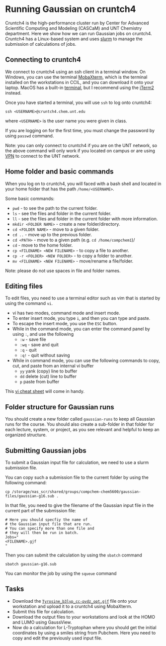 # Running Gaussian on cruntch4

Cruntch4 is the high-performance cluster run by Center for Advanced Scientific Computing and Modeling (CASCaM) and UNT Chemistry department. Here we show how we can run Gaussian jobs on cruntch4. Cruntch4 has a Linux-based system and uses [slurm](https://slurm.schedmd.com/quickstart.html) to manage the submission of calculations of jobs. 

## Connecting to cruntch4

We connect to cruntch4 using an ssh client in a terminal window. On Windows, you can use the terminal [MobaXterm](https://mobaxterm.mobatek.net), which is the terminal installed on the workstations in CCIL, and you can download it onto your laptop. MacOS has a built-in [terminal](https://support.apple.com/guide/terminal/welcome/mac), but I recommend using the [iTerm2](https://iterm2.com/) instead.

Once you have started a terminal, you will use `ssh` to log onto cruntch4:
```
ssh <USERNAME>@cruntch4.chem.unt.edu
```
where `<USERNAME>` is the user name you were given in class. 

If you are logging on for the first time, you must change the password by using `passwd` command. 

Note: you can only connect to cruntch4 if you are on the UNT network, so the above command will only work if you located on campus or are using [VPN](https://itservices.cas.unt.edu/services/accounts-servers/articles/cisco-anyconnect-mobility-client-vpn) to connect to the UNT network. 

## Home folder and basic commands 

When you log on to cruntch4, you will faced with a bash shell and located in your home folder that has the path `/home/<USERNAME>`. 

Some basic commands: 
- `pwd` - to see the path to the current folder.
- `ls` - see the files and folder in the current folder.
- `ll` - see the files and folder in the current folder with more information.
- `mkdir <FOLDER NAME>` - create a new folder/directory.
- `cd <FOLDER NAME>` - move to a given folder.
- `cd ..` - move up to the previous folder.
- `cd <PATH>` - move to a given path (e.g. `cd /home/compchem1`)/
- `cd` - move to the home folder.
- `cp <FILENAME> <NEW FILENAME>` - to copy a file to another.
- `cp -r <FOLDER> <NEW FOLDER>` - to copy a folder to another.
- `mv <FILENAME> <NEW FILENAME>` - move/rename a file/folder.

Note: please do not use spaces in file and folder names.

## Editing files

To edit files, you need to use a terminal editor such as vim that is started by using the command `vi`. 

- vi has two modes, command mode and insert mode.
- To enter insert mode, you type `i`, and then you can type and paste.
- To escape the insert mode, you use the `ESC` button.
- While in the command mode, you can enter the command panel by using `:`, and use the following 
  - `:w` - save file
  - `:wq` - save and quit
  - `:q` - quit 
  - `:q!` - quit without saving
- While in command mode, you can use the following commands to copy, cut, and paste from an internal vi buffer
  - `yy` yank (copy) line to buffer
  - `dd` delete (cut) line to buffer
  - `p` paste from buffer


This [vi cheat sheet](https://www.atmos.albany.edu/daes/atmclasses/atm350/vi_cheat_sheet.pdf) will come in handy. 

## Folder structure for Gaussian runs

You should create a new folder called `gaussian-runs` to keep all Gaussian runs for the course. You should also create a sub-folder in that folder for each lecture, system, or project, as you see relevant and helpful to keep an organized structure. 

## Submitting Gaussian jobs

To submit a Gaussian input file for calculation, we need to use a slurm submission file. 

You can copy such a submission file to the current folder by using the following command:
```
cp /storage/nas_scr/shared/groups/compchem-chem5600/gaussian-files/gaussian-g16.sub . 
```

In that file, you need to give the filename of the Gaussian input file in the current part of the submission file:
```
# Here you should specfiy the name of
# the Gaussian input file that are run.
# You can specify more than one file and
# they will then be run in batch.
Jobs="
<FILENAME>.gjf
"
```

Then you can submit the calculation by using the `sbatch` command 
```
sbatch gaussian-g16.sub
```

You can monitor the job by using the `squeue` command 

## Tasks 

- Download the [`Tyrosine_b3lyp_cc-pvdz_opt.gjf`](https://github.com/valsson-group/UNT-Chem5660-Fall2023/blob/main/Gaussian-on-cruntch4/Tyrosine_b3lyp_cc-pvdz_opt.gjf) file onto your workstation and upload it to a cruntch4 using MobaXterm.
- Submit this file for calculation.
- Download the output files to your workstations and look at the HOMO and LUMO using GaussView.
- Now do a calculation for L-Tryptophan where you should get the initial coordinates by using a smiles string from Pubchem. Here you need to copy and edit the previously used input file. 
